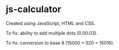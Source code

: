 # js-calculator

Created using JavaScript, HTML and CSS.

To fix: ability to add multiple dots (0.00.03). 

To fix: conversion to base 8 (15000 + 020 = 15016).
